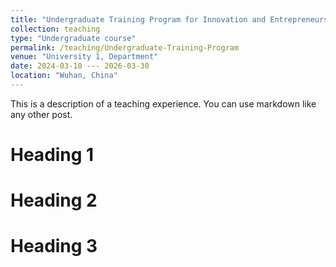 ```yaml
---
title: "Undergraduate Training Program for Innovation and Entrepreneurship（National）"
collection: teaching
type: "Undergraduate course"
permalink: /teaching/Undergraduate-Training-Program
venue: "University 1, Department"
date: 2024-03-10 --- 2026-03-30
location: "Wuhan, China"
---
```


This is a description of a teaching experience. You can use markdown like any other post.

Heading 1
======

Heading 2
======

Heading 3
======
